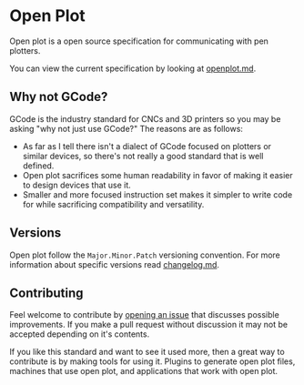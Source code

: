 # Open Plot

Open plot is a open source specification for communicating with pen plotters.

You can view the current specification by looking at [openplot.md](openplot.md).

## Why not GCode?

GCode is the industry standard for CNCs and 3D printers so you may be asking "why not just use GCode?" The reasons are as follows:

- As far as I tell there isn't a dialect of GCode focused on plotters or similar devices, so there's not really a good standard that is well defined.
- Open plot sacrifices some human readability in favor of making it easier to design devices that use it.
- Smaller and more focused instruction set makes it simpler to write code for while sacrificing compatibility and versatility.

## Versions

Open plot follow the `Major.Minor.Patch` versioning convention. For more information about specific versions read [changelog.md](changelog.md).

## Contributing

Feel welcome to contribute by [opening an issue]() that discusses possible improvements. If you make a pull request without discussion it may not be accepted depending on it's contents.

If you like this standard and want to see it used more, then a great way to contribute is by making tools for using it. Plugins to generate open plot files, machines that use open plot, and applications that work with open plot.
